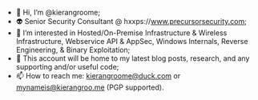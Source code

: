 - 👋 Hi, I’m @kierangroome;
- 👽 Senior Security Consultant @ hxxps://www.precursorsecurity.com;
- 👾 I’m interested in Hosted/On-Premise Infrastructure & Wireless Infrastructure, Webservice API & AppSec, Windows Internals, Reverse Engineering, & Binary Exploitation;
- 👻 This account will be home to my latest blog posts, research, and any supporting and/or useful code;
- 📫 How to reach me: kierangroome@duck.com or mynameis@kierangroo.me (PGP supported).

<!---
kierangroome/kierangroome is a ✨ special ✨ repository because its `README.md` (this file) appears on your GitHub profile.
You can click the Preview link to take a look at your changes.
--->
